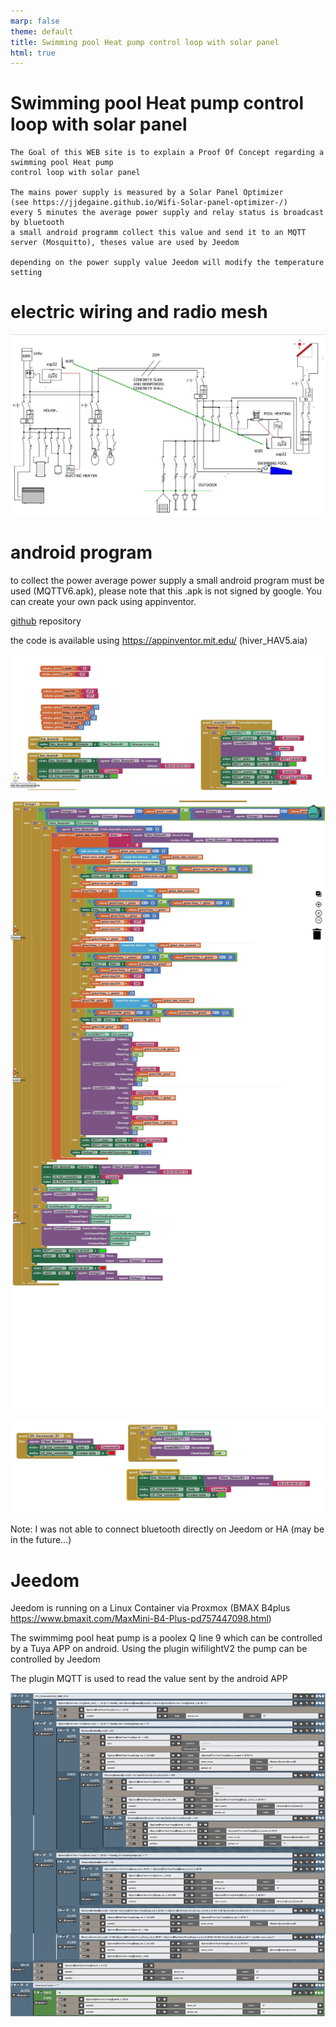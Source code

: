 ```yaml
---
marp: false
theme: default
title: Swimming pool Heat pump control loop with solar panel
html: true
---
```


# Swimming pool Heat pump control loop with solar panel

    The Goal of this WEB site is to explain a Proof Of Concept regarding a swimming pool Heat pump 
    control loop with solar panel
    
    The mains power supply is measured by a Solar Panel Optimizer 
    (see https://jjdegaine.github.io/Wifi-Solar-panel-optimizer-/)
    every 5 minutes the average power supply and relay status is broadcast by bluetooth
    a small android programm collect this value and send it to an MQTT server (Mosquitto), theses value are used by Jeedom 
    
    depending on the power supply value Jeedom will modify the temperature setting

# electric wiring and radio mesh

![nomimage](electric_wiring_and_radio_mesh.jpg)

# android program

to collect the power average power supply a small android program must be used (MQTTV6.apk), please note that this .apk is not signed by google. 
You can create your own pack using appinventor.

[github](https://github.com/jjdegaine/PAC) repository

the code is available using https://appinventor.mit.edu/ (hiver_HAV5.aia)

![nomimage](Hiver_HAV_1.jpg)

![nomimage](Hiver_HAV_2_complet.jpg)

![nomimage](Hiver_HAV_6.jpg)

Note: I was not able to connect bluetooth directly on Jeedom or HA (may be in the future...)

# Jeedom

Jeedom is running on a Linux Container via Proxmox (BMAX B4plus https://www.bmaxit.com/MaxMini-B4-Plus-pd757447098.html) 

The swimmimg pool heat pump is a poolex Q line 9 which can be controlled by a Tuya APP on android.
Using the plugin wifilightV2 the pump can be controlled by Jeedom

The plugin MQTT is used to read the value sent by the android APP

![nomimage](scenario.jpg)






